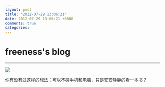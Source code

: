 ```yaml
---
layout: post
title: "2012-07-29 13:06:21"
date: 2012-07-29 13:06:21 +0800
comments: true
categories: 
---
```


# freeness's blog

----------

![](http://okqmqrbgo.bkt.clouddn.com/201207291306211.jpg)

>
你有没有过这样的想法：可以不碰手机和电脑，只是安安静静的看一本书？